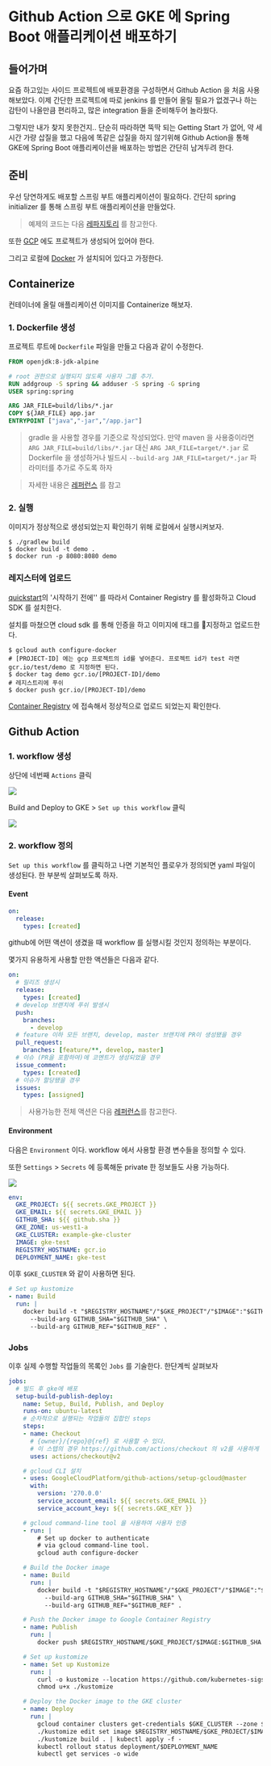 # Github Action 으로 GKE 에 Spring Boot 애플리케이션 배포하기

## 들어가며
요즘 하고있는 사이드 프로젝트에 배포환경을 구성하면서 Github Action 을 처음 사용해보았다.
이제 간단한 프로젝트에 따로 jenkins 를 만들어 올릴 필요가 없겠구나 하는 감탄이 나올만큼 편리하고, 많은 integration 들을 준비해두어 놀라웠다.

그렇지만 내가 찾지 못한건지.. 단순히 따라하면 뚝딱 되는 Getting Start 가 없어, 약 세시간 가량 삽질을 했고 다음에 똑같은 삽질을 하지 않기위해
Github Action을 통해 GKE에 Spring Boot 애플리케이션을 배포하는 방법은 간단히 남겨두려 한다.

## 준비
우선 당연하게도 배포할 스프링 부트 애플리케이션이 필요하다. 간단히 spring initializer 를 통해 스프링 부트 애플리케이션을 만들었다.
> 예제의 코드는 다음 [레파지토리](https://github.com/genie-youn/deploy-gke-example) 를 참고한다.

또한 [GCP](https://cloud.google.com/gcp) 에도 프로젝트가 생성되어 있어야 한다.

그리고 로컬에 [Docker](https://docs.docker.com/) 가 설치되어 있다고 가정한다.

## Containerize
컨테이너에 올릴 애플리케이션 이미지를 Containerize 해보자.

### 1. Dockerfile 생성
프로젝트 루트에 `Dockerfile` 파일을 만들고 다음과 같이 수정한다.

```Dockerfile
FROM openjdk:8-jdk-alpine

# root 권한으로 실행되지 않도록 사용자 그룹 추가.
RUN addgroup -S spring && adduser -S spring -G spring
USER spring:spring

ARG JAR_FILE=build/libs/*.jar
COPY ${JAR_FILE} app.jar
ENTRYPOINT ["java","-jar","/app.jar"]
```

> gradle 을 사용할 경우를 기준으로 작성되었다. 만약 maven 을 사용중이라면 `ARG JAR_FILE=build/libs/*.jar` 대신 `ARG JAR_FILE=target/*.jar` 로 Dockerfile 을 생성하거나 빌드시 `--build-arg JAR_FILE=target/*.jar` 파라미터를 추가로 주도록 하자

> 자세한 내용은 [레퍼런스](https://spring.io/guides/gs/spring-boot-docker/) 를 참고

### 2. 실행
이미지가 정상적으로 생성되었는지 확인하기 위해 로컬에서 실행시켜보자.

```shell
$ ./gradlew build
$ docker build -t demo .
$ docker run -p 8080:8080 demo
```

### 레지스터에 업로드
[quickstart](https://cloud.google.com/container-registry/docs/quickstart)의 '시작하기 전에'' 를 따라서 Container Registry 를 활성화하고 Cloud SDK 를 설치한다.

설치를 마쳤으면 cloud sdk 를 통해 인증을 하고 이미지에 태그를 지정하고 업로드한다.

```shell
$ gcloud auth configure-docker
# [PROJECT-ID] 에는 gcp 프로젝트의 id를 넣어준다. 프로젝트 id가 test 라면 gcr.io/test/demo 로 지정하면 된다.
$ docker tag demo gcr.io/[PROJECT-ID]/demo
# 레지스트리에 푸쉬
$ docker push gcr.io/[PROJECT-ID]/demo
```

[Container Registry](https://console.cloud.google.com/gcr) 에 접속해서 정상적으로 업로드 되었는지 확인한다.

## Github Action

### 1. workflow 생성

상단에 네번째 `Actions` 클릭

![](https://user-images.githubusercontent.com/16642635/79749277-e1a8aa80-8349-11ea-850d-3bc225d14e81.png)

Build and Deploy to GKE > `Set up this workflow` 클릭

![](https://user-images.githubusercontent.com/16642635/79749526-54198a80-834a-11ea-8614-e972b7761c08.png)

### 2. workflow 정의
`Set up this workflow` 를 클릭하고 나면 기본적인 플로우가 정의되면 yaml 파일이 생성된다. 한 부분씩 살펴보도록 하자.

#### Event

```yaml
on:
  release:
    types: [created]
```

github에 어떤 액션이 생겼을 때 workflow 를 실행시킬 것인지 정의하는 부분이다.

몇가지 유용하게 사용할 만한 액션들은 다음과 같다.

```yaml
on:
  # 릴리즈 생성시
  release:
    types: [created]
  # develop 브랜치에 푸쉬 발생시
  push:
    branches:
      - develop
  # feature 이하 모든 브랜치, develop, master 브랜치에 PR이 생성됐을 경우
  pull_request:
    branches: [feature/**, develop, master]
  # 이슈 (PR을 포함하여)에 코멘트가 생성되었을 경우
  issue_comment:
    types: [created]
  # 이슈가 할당됐을 경우
  issues:
    types: [assigned]
```

> 사용가능한 전체 액션은 다음 [레퍼런스](https://help.github.com/en/actions/reference/events-that-trigger-workflows#webhook-events)를 참고한다.

#### Environment

다음은 `Environment` 이다. workflow 에서 사용할 환경 변수들을 정의할 수 있다.

또한 `Settings` > `Secrets` 에 등록해둔 private 한 정보들도 사용 가능하다.

![](https://user-images.githubusercontent.com/16642635/79864784-00c03e80-8415-11ea-8936-b6428ee3b394.png)

```yaml
env:
  GKE_PROJECT: ${{ secrets.GKE_PROJECT }}
  GKE_EMAIL: ${{ secrets.GKE_EMAIL }}
  GITHUB_SHA: ${{ github.sha }}
  GKE_ZONE: us-west1-a
  GKE_CLUSTER: example-gke-cluster
  IMAGE: gke-test
  REGISTRY_HOSTNAME: gcr.io
  DEPLOYMENT_NAME: gke-test
```

이후 `$GKE_CLUSTER` 와 같이 사용하면 된다.

```yaml
# Set up kustomize
- name: Build
  run: |        
    docker build -t "$REGISTRY_HOSTNAME"/"$GKE_PROJECT"/"$IMAGE":"$GITHUB_SHA" \
      --build-arg GITHUB_SHA="$GITHUB_SHA" \
      --build-arg GITHUB_REF="$GITHUB_REF" .
```

### Jobs

이후 실제 수행할 작업들의 목록인 `Jobs` 를 기술한다. 한단계씩 살펴보자

```yaml
jobs:
  # 빌드 후 gke에 배포
  setup-build-publish-deploy:
    name: Setup, Build, Publish, and Deploy
    runs-on: ubuntu-latest
    # 순차적으로 실행되는 작업들의 집합인 steps
    steps:
    - name: Checkout
      # {owner}/{repo}@{ref} 로 사용할 수 있다.
      # 이 스텝의 경우 https://github.com/actions/checkout 의 v2를 사용하게 된다.
      uses: actions/checkout@v2

    # gcloud CLI 설치
    - uses: GoogleCloudPlatform/github-actions/setup-gcloud@master
      with:
        version: '270.0.0'
        service_account_email: ${{ secrets.GKE_EMAIL }}
        service_account_key: ${{ secrets.GKE_KEY }}

    # gcloud command-line tool 을 사용하여 사용자 인증
    - run: |
        # Set up docker to authenticate
        # via gcloud command-line tool.
        gcloud auth configure-docker

    # Build the Docker image
    - name: Build
      run: |        
        docker build -t "$REGISTRY_HOSTNAME"/"$GKE_PROJECT"/"$IMAGE":"$GITHUB_SHA" \
          --build-arg GITHUB_SHA="$GITHUB_SHA" \
          --build-arg GITHUB_REF="$GITHUB_REF" .

    # Push the Docker image to Google Container Registry
    - name: Publish
      run: |
        docker push $REGISTRY_HOSTNAME/$GKE_PROJECT/$IMAGE:$GITHUB_SHA

    # Set up kustomize
    - name: Set up Kustomize
      run: |
        curl -o kustomize --location https://github.com/kubernetes-sigs/kustomize/releases/download/v3.1.0/kustomize_3.1.0_linux_amd64
        chmod u+x ./kustomize

    # Deploy the Docker image to the GKE cluster
    - name: Deploy
      run: |
        gcloud container clusters get-credentials $GKE_CLUSTER --zone $GKE_ZONE --project $GKE_PROJECT
        ./kustomize edit set image $REGISTRY_HOSTNAME/$GKE_PROJECT/$IMAGE:${GITHUB_SHA}
        ./kustomize build . | kubectl apply -f -
        kubectl rollout status deployment/$DEPLOYMENT_NAME
        kubectl get services -o wide
```
